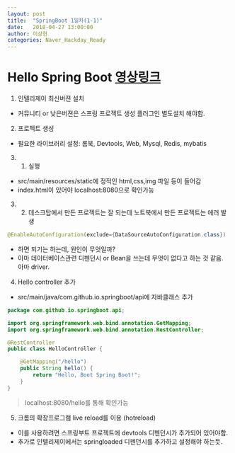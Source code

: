 ```yaml
---
layout: post
title:  "SpringBoot 1일차(1-1)"
date:   2018-04-27 13:00:00
author: 이상현
categories: Naver_Hackday_Ready
---
```


# Hello Spring Boot [영상링크]("https://www.youtube.com/watch?v=sUdH_DuDr14")
1. 인텔리제이 최신버젼 설치
- 커뮤니티 or 낮은버젼은 스프링 프로젝트 생성 플러그인 별도설치 해야함.
2. 프로젝트 생성
- 필요한 라이브러리 설정: 롬북, Devtools, Web, Mysql, Redis, mybatis
3. 1) 실행
- src/main/resources/static에 정적인 html,css,img 파일 등이 들어감
- index.html이 있어야 localhost:8080으로 확인가능
3. 2) 데스크탑에서 만든 프로젝트는 잘 되는데 노트북에서 만든 프로젝트는 에러 발생
```java
@EnableAutoConfiguration(exclude={DataSourceAutoConfiguration.class})
```
- 하면 되기는 하는데, 원인이 무엇일까?
- 아마 데이터베이스관련 디펜던시 or Bean을 쓰는데 무엇이 없다고 하는 것 같음. 아마 driver.

4. Hello controller 추가
- src/main/java/com.github.io.springboot/api에 자바클래스 추가 <br/>

```java
package com.github.io.springboot.api;

import org.springframework.web.bind.annotation.GetMapping;
import org.springframework.web.bind.annotation.RestController;

@RestController
public class HelloController {

    @GetMapping("/hello")
    public String hello() {
        return "Hello, Boot Spring Boot!";
    }
}
```
> localhost:8080/hello를 통해 확인가능

5. 크롬의 확장프로그램 live reload를 이용 (hotreload)
- 이를 사용하려면 스프링부트 프로젝트에 devtools 디펜던시가 추가되어 있어야함.
- 추가로 인텔리제이에서는 springloaded 디펜던시를 추가하고 설정해야 하는듯.
